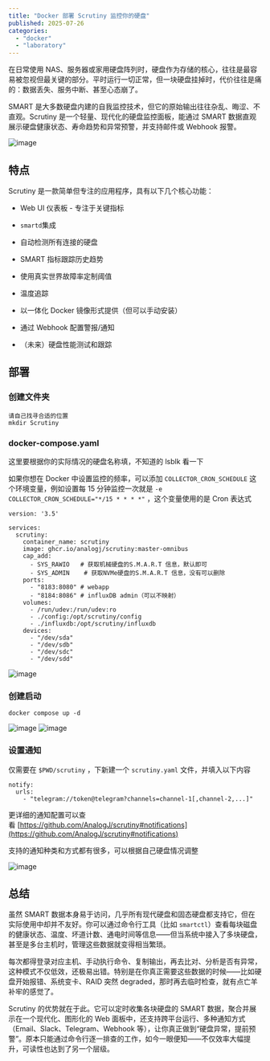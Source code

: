 ```yaml
---
title: "Docker 部署 Scrutiny 监控你的硬盘"
published: 2025-07-26
categories: 
  - "docker"
  - "laboratory"
---
```


在日常使用 NAS、服务器或家用硬盘阵列时，硬盘作为存储的核心，往往是最容易被忽视但最关键的部分。平时运行一切正常，但一块硬盘挂掉时，代价往往是痛的：数据丢失、服务中断、甚至心态崩了。

SMART 是大多数硬盘内建的自我监控技术，但它的原始输出往往杂乱、晦涩、不直观。Scrutiny 是一个轻量、现代化的硬盘监控面板，能通过 SMART 数据直观展示硬盘健康状态、寿命趋势和异常预警，并支持邮件或 Webhook 报警。

<picture>
    <source srcset="https://s3.catcat.blog/images/2025/07/image-38-scaled.avif" type="image/avif">
    <source srcset="https://s3.catcat.blog/images/2025/07/image-38-scaled.webp" type="image/webp">
    <img src="https://s3.catcat.blog/images/2025/07/image-38-scaled.jpg" alt="image" loading="lazy">
</picture>

## 特点

Scrutiny 是一款简单但专注的应用程序，具有以下几个核心功能：

- Web UI 仪表板 - 专注于关键指标

- `smartd`集成

- 自动检测所有连接的硬盘

- SMART 指标跟踪历史趋势

- 使用真实世界故障率定制阈值

- 温度追踪

- 以一体化 Docker 镜像形式提供（但可以手动安装）

- 通过 Webhook 配置警报/通知

- （未来）硬盘性能测试和跟踪

## 部署

### 创建文件夹

```shell
请自己找寻合适的位置
mkdir Scrutiny 
```

### docker-compose.yaml

这里要根据你的实际情况的硬盘名称填，不知道的 lsblk 看一下

如果你想在 Docker 中设置监控的频率，可以添加 `COLLECTOR_CRON_SCHEDULE` 这个环境变量，例如设置每 15 分钟监控一次就是 `-e COLLECTOR_CRON_SCHEDULE="*/15 * * * *"` ，这个变量使用的是 Cron 表达式

```shell
version: '3.5'

services:
  scrutiny:
    container_name: scrutiny
    image: ghcr.io/analogj/scrutiny:master-omnibus
    cap_add:
      - SYS_RAWIO   # 获取机械硬盘的S.M.A.R.T 信息，默认即可
      - SYS_ADMIN    # 获取NVMe硬盘的S.M.A.R.T 信息，没有可以删除
    ports:
      - "8183:8080" # webapp
      - "8184:8086" # influxDB admin（可以不映射）
    volumes:
      - /run/udev:/run/udev:ro
      - ./config:/opt/scrutiny/config
      - ./influxdb:/opt/scrutiny/influxdb
    devices:
      - "/dev/sda"
      - "/dev/sdb"
      - "/dev/sdc"
      - "/dev/sdd"
```

<picture>
    <source srcset="https://s3.catcat.blog/images/2025/07/image-39.avif" type="image/avif">
    <source srcset="https://s3.catcat.blog/images/2025/07/image-39.webp" type="image/webp">
    <img src="https://s3.catcat.blog/images/2025/07/image-39.jpg" alt="image" loading="lazy">
</picture>

### 创建启动

```shell
docker compose up -d
```

<picture>
    <source srcset="https://s3.catcat.blog/images/2025/07/image-40-scaled.avif" type="image/avif">
    <source srcset="https://s3.catcat.blog/images/2025/07/image-40-scaled.webp" type="image/webp">
    <img src="https://s3.catcat.blog/images/2025/07/image-40-scaled.jpg" alt="image" loading="lazy">
</picture>

<picture>
    <source srcset="https://s3.catcat.blog/images/2025/07/image-41-scaled.avif" type="image/avif">
    <source srcset="https://s3.catcat.blog/images/2025/07/image-41-scaled.webp" type="image/webp">
    <img src="https://s3.catcat.blog/images/2025/07/image-41-scaled.jpg" alt="image" loading="lazy">
</picture>

### 设置通知

仅需要在 `$PWD/scrutiny` ，下新建一个 `scrutiny.yaml` 文件，并填入以下内容

```shell
notify:
  urls:
    - "telegram://token@telegram?channels=channel-1[,channel-2,...]"
```

更详细的通知配置可以查看 [https://github.com/AnalogJ/scrutiny#notifications](https://github.com/AnalogJ/scrutiny#notifications)

支持的通知种类和方式都有很多，可以根据自己硬盘情况调整

<picture>
    <source srcset="https://s3.catcat.blog/images/2025/07/image-42.avif" type="image/avif">
    <source srcset="https://s3.catcat.blog/images/2025/07/image-42.webp" type="image/webp">
    <img src="https://s3.catcat.blog/images/2025/07/image-42.jpg" alt="image" loading="lazy">
</picture>

## 总结

虽然 SMART 数据本身易于访问，几乎所有现代硬盘和固态硬盘都支持它，但在实际使用中却并不友好。你可以通过命令行工具（比如 `smartctl`）查看每块磁盘的健康状态、温度、坏道计数、通电时间等信息——但当系统中接入了多块硬盘，甚至是多台主机时，管理这些数据就变得相当繁琐。

每次都得登录对应主机、手动执行命令、复制输出，再去比对、分析是否有异常，这种模式不仅低效，还极易出错。特别是在你真正需要这些数据的时候——比如硬盘开始报错、系统变卡、RAID 突然 degraded，那时再去临时检查，就有点亡羊补牢的感觉了。

Scrutiny 的优势就在于此。它可以定时收集各块硬盘的 SMART 数据，聚合并展示在一个现代化、图形化的 Web 面板中，还支持跨平台运行、多种通知方式（Email、Slack、Telegram、Webhook 等），让你真正做到“硬盘异常，提前预警”。原本只能通过命令行逐一排查的工作，如今一眼便知——不仅效率大幅提升，可读性也达到了另一个层级。

